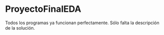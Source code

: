 # ProyectoFinalEDA
Todos los programas ya funcionan perfectamente.
Sólo falta la descripción de la solución.
